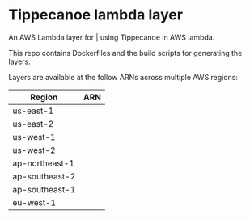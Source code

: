 # Tippecanoe lambda layer

An AWS Lambda layer for |  using Tippecanoe in AWS lambda.

This repo contains Dockerfiles and the build scripts for generating the layers.


Layers are available at the follow ARNs across multiple AWS regions:

| Region      | ARN |
| ----------- | ----------- |
|  us-east-1|  |
|  us-east-2|  |
|  us-west-1|  |
|  us-west-2|  |
|  ap-northeast-1|  |
|  ap-southeast-2|  |
|  ap-southeast-1|  |
|  eu-west-1|  |




